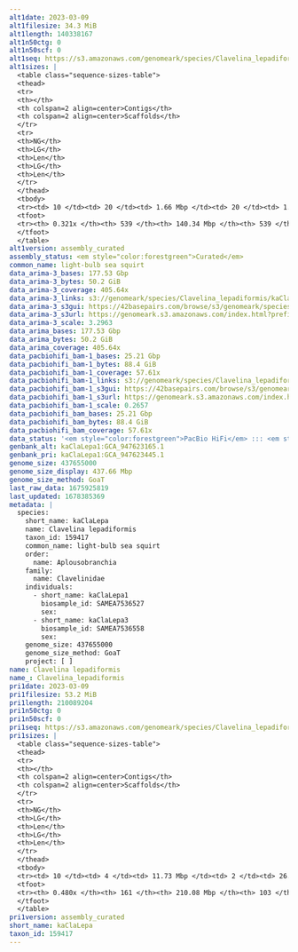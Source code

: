 ```yaml
---
alt1date: 2023-03-09
alt1filesize: 34.3 MiB
alt1length: 140338167
alt1n50ctg: 0
alt1n50scf: 0
alt1seq: https://s3.amazonaws.com/genomeark/species/Clavelina_lepadiformis/kaClaLepa1/assembly_curated/kaClaLepa1.alt.cur.20230309.fasta.gz
alt1sizes: |
  <table class="sequence-sizes-table">
  <thead>
  <tr>
  <th></th>
  <th colspan=2 align=center>Contigs</th>
  <th colspan=2 align=center>Scaffolds</th>
  </tr>
  <tr>
  <th>NG</th>
  <th>LG</th>
  <th>Len</th>
  <th>LG</th>
  <th>Len</th>
  </tr>
  </thead>
  <tbody>
  <tr><td> 10 </td><td> 20 </td><td> 1.66 Mbp </td><td> 20 </td><td> 1.66 Mbp </td></tr>  <tr><td> 20 </td><td> 62 </td><td> 0.60 Mbp </td><td> 62 </td><td> 0.60 Mbp </td></tr>  <tr><td> 30 </td><td> 282 </td><td> 60.11 Kbp </td><td> 282 </td><td> 60.11 Kbp </td></tr>  <tr><td> 40 </td><td> 0 </td><td>  </td><td> 0 </td><td>  </td></tr>  <tr style="background-color:#cccccc;"><td> 50 </td><td> 0 </td><td>  </td><td> 0 </td><td>  </td></tr>  <tr><td> 60 </td><td> 0 </td><td>  </td><td> 0 </td><td>  </td></tr>  <tr><td> 70 </td><td> 0 </td><td>  </td><td> 0 </td><td>  </td></tr>  <tr><td> 80 </td><td> 0 </td><td>  </td><td> 0 </td><td>  </td></tr>  <tr><td> 90 </td><td> 0 </td><td>  </td><td> 0 </td><td>  </td></tr>  <tr><td> 100 </td><td> 0 </td><td>  </td><td> 0 </td><td>  </td></tr>  </tbody>
  <tfoot>
  <tr><th> 0.321x </th><th> 539 </th><th> 140.34 Mbp </th><th> 539 </th><th> 140.34 Mbp </th></tr>
  </tfoot>
  </table>
alt1version: assembly_curated
assembly_status: <em style="color:forestgreen">Curated</em>
common_name: light-bulb sea squirt
data_arima-3_bases: 177.53 Gbp
data_arima-3_bytes: 50.2 GiB
data_arima-3_coverage: 405.64x
data_arima-3_links: s3://genomeark/species/Clavelina_lepadiformis/kaClaLepa3/genomic_data/arima/<br>
data_arima-3_s3gui: https://42basepairs.com/browse/s3/genomeark/species/Clavelina_lepadiformis/kaClaLepa3/genomic_data/arima/
data_arima-3_s3url: https://genomeark.s3.amazonaws.com/index.html?prefix=species/Clavelina_lepadiformis/kaClaLepa3/genomic_data/arima/
data_arima-3_scale: 3.2963
data_arima_bases: 177.53 Gbp
data_arima_bytes: 50.2 GiB
data_arima_coverage: 405.64x
data_pacbiohifi_bam-1_bases: 25.21 Gbp
data_pacbiohifi_bam-1_bytes: 88.4 GiB
data_pacbiohifi_bam-1_coverage: 57.61x
data_pacbiohifi_bam-1_links: s3://genomeark/species/Clavelina_lepadiformis/kaClaLepa1/genomic_data/pacbio_hifi/<br>
data_pacbiohifi_bam-1_s3gui: https://42basepairs.com/browse/s3/genomeark/species/Clavelina_lepadiformis/kaClaLepa1/genomic_data/pacbio_hifi/
data_pacbiohifi_bam-1_s3url: https://genomeark.s3.amazonaws.com/index.html?prefix=species/Clavelina_lepadiformis/kaClaLepa1/genomic_data/pacbio_hifi/
data_pacbiohifi_bam-1_scale: 0.2657
data_pacbiohifi_bam_bases: 25.21 Gbp
data_pacbiohifi_bam_bytes: 88.4 GiB
data_pacbiohifi_bam_coverage: 57.61x
data_status: '<em style="color:forestgreen">PacBio HiFi</em> ::: <em style="color:forestgreen">Arima</em>'
genbank_alt: kaClaLepa1:GCA_947623165.1
genbank_pri: kaClaLepa1:GCA_947623445.1
genome_size: 437655000
genome_size_display: 437.66 Mbp
genome_size_method: GoaT
last_raw_data: 1675925819
last_updated: 1678385369
metadata: |
  species:
    short_name: kaClaLepa
    name: Clavelina lepadiformis
    taxon_id: 159417
    common_name: light-bulb sea squirt
    order:
      name: Aplousobranchia
    family:
      name: Clavelinidae
    individuals:
      - short_name: kaClaLepa1
        biosample_id: SAMEA7536527
        sex:
      - short_name: kaClaLepa3
        biosample_id: SAMEA7536558
        sex:
    genome_size: 437655000
    genome_size_method: GoaT
    project: [ ]
name: Clavelina lepadiformis
name_: Clavelina_lepadiformis
pri1date: 2023-03-09
pri1filesize: 53.2 MiB
pri1length: 210089204
pri1n50ctg: 0
pri1n50scf: 0
pri1seq: https://s3.amazonaws.com/genomeark/species/Clavelina_lepadiformis/kaClaLepa1/assembly_curated/kaClaLepa1.pri.cur.20230309.fasta.gz
pri1sizes: |
  <table class="sequence-sizes-table">
  <thead>
  <tr>
  <th></th>
  <th colspan=2 align=center>Contigs</th>
  <th colspan=2 align=center>Scaffolds</th>
  </tr>
  <tr>
  <th>NG</th>
  <th>LG</th>
  <th>Len</th>
  <th>LG</th>
  <th>Len</th>
  </tr>
  </thead>
  <tbody>
  <tr><td> 10 </td><td> 4 </td><td> 11.73 Mbp </td><td> 2 </td><td> 26.54 Mbp </td></tr>  <tr><td> 20 </td><td> 8 </td><td> 9.25 Mbp </td><td> 4 </td><td> 25.07 Mbp </td></tr>  <tr><td> 30 </td><td> 13 </td><td> 7.68 Mbp </td><td> 6 </td><td> 20.77 Mbp </td></tr>  <tr><td> 40 </td><td> 22 </td><td> 3.46 Mbp </td><td> 8 </td><td> 19.51 Mbp </td></tr>  <tr style="background-color:#cccccc;"><td> 50 </td><td> 0 </td><td style="background-color:#ff8888;">  </td><td> 0 </td><td style="background-color:#ff8888;">  </td></tr>  <tr><td> 60 </td><td> 0 </td><td>  </td><td> 0 </td><td>  </td></tr>  <tr><td> 70 </td><td> 0 </td><td>  </td><td> 0 </td><td>  </td></tr>  <tr><td> 80 </td><td> 0 </td><td>  </td><td> 0 </td><td>  </td></tr>  <tr><td> 90 </td><td> 0 </td><td>  </td><td> 0 </td><td>  </td></tr>  <tr><td> 100 </td><td> 0 </td><td>  </td><td> 0 </td><td>  </td></tr>  </tbody>
  <tfoot>
  <tr><th> 0.480x </th><th> 161 </th><th> 210.08 Mbp </th><th> 103 </th><th> 210.09 Mbp </th></tr>
  </tfoot>
  </table>
pri1version: assembly_curated
short_name: kaClaLepa
taxon_id: 159417
---
```

